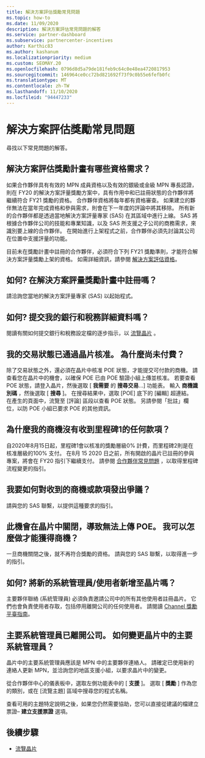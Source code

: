 ```yaml
---
title: 解決方案評估獎勵常見問題
ms.topic: how-to
ms.date: 11/09/2020
description: 解決方案評估常見問題的解答
ms.service: partner-dashboard
ms.subservice: partnercenter-incentives
author: Karthic83
ms.author: kashanum
ms.localizationpriority: medium
ms.custom: SEOMAY.20
ms.openlocfilehash: 0796d8d5a79de181feb9c64c0e48ea4720817953
ms.sourcegitcommit: 146964ce0cc72bd821692f73f9c0b55e6fefb0fc
ms.translationtype: MT
ms.contentlocale: zh-TW
ms.lasthandoff: 11/10/2020
ms.locfileid: "94447233"
---
```

# <a name="solution-assessment-incentives-faq"></a>解決方案評估獎勵常見問題

尋找以下常見問題的解答。

## <a name="what-are-the-eligibility-requirements-for-the-solution-assessment-incentive-program"></a>解決方案評估獎勵計畫有哪些資格需求？

如果合作夥伴具有有效的 MPN 成員資格以及有效的銀級或金級 MPN 專長認證，則在 FY20 的解決方案評量獎勵方案中，具有作用中和已註冊狀態的合作夥伴將繼續符合 FY21 獎勵的資格。 合作夥伴資格將每年都有資格審查。  如果建立的夥伴無法在當年完成資格和參與需求，則會在下一年度的評論中將其移除。  所有新的合作夥伴都是透過當地解決方案評量專家 (SAS) 在其區域中進行上線。  SAS 將根據合作夥伴公司的技能和專業知識，以及 SAS 所支援之子公司的商務需求，來識別要上線的合作夥伴。
在開始進行上架程式之前，合作夥伴必須先討論其公司在位置中支援評量的功能。 

目前未在獎勵計畫中註冊的合作夥伴，必須符合下列 FY21 獎勵準則，才能符合解決方案評量獎勵上架的資格。 如需詳細資訊，請參閱 [解決方案評估資格](chip-solutions-assessment-eligible.md)。

## <a name="how-do-i-enroll-in-the-solution-assessments-incentive-program"></a>如何? 在解決方案評量獎勵計畫中註冊嗎？

請洽詢您當地的解決方案評量專家 (SAS) 以起始程式。

## <a name="how-do-i-submit-my-bank-and-tax-details"></a>如何? 提交我的銀行和稅務詳細資料嗎？

閱讀有關如何提交銀行和稅務設定檔的逐步指示，以 [流覽晶片](chip-intro.md) 。

## <a name="my-deal-status-has-been-approved-in-chip-why-hasnt-it-been-paid-yet"></a>我的交易狀態已通過晶片核准。 為什麼尚未付費？

除了交易狀態之外，還必須在晶片中核准 POE 狀態，才能提交可付款的商機。 請查看您在晶片中的機會，以確保 POE 已由 POE 驗證小組上傳並核准。 若要查看 POE 狀態，請登入晶片，然後選取 [ **我需要** 的 **搜尋交易**...] 功能表。 輸入 **商機識別碼** ，然後選取 [ **搜尋** ]。 在搜尋結果中，選取 [POE] 底下的 [編輯] 超連結。 在產生的頁面中，流覽至 [評論] 區段以查看 POE 狀態。 另請參閱「批註」欄位，以防 POE 小組已要求 POE 的其他資訊。

## <a name="why-did-i-not-receive-any-payment-for-milestone-1-for-my-opportunity"></a>為什麼我的商機沒有收到里程碑1的任何款項？

自2020年8月15日起，里程碑1會以核准的獎勵層級0% 計費，而里程碑2則是在核准層級的100% 支付。 在8月 15 2020 日之前，所有開啟的晶片已註冊的參與專案，將會在 FY20 指引下繼續支付。 請參閱 [合作夥伴常見問題](https://assetsprod.microsoft.com/solution-assessment-incentive-program-faq.pdf) ，以取得里程碑流程變更的指引。

## <a name="how-to-i-dispute-an-opportunity-or-payment-i-received"></a>我要如何對收到的商機或款項發出爭議？

請與您的 SAS 聯繫，以提供這種要求的指引。

## <a name="the-opportunity-is-closed-in-chip-which-is-preventing-me-from-uploading-poe-what-can-i-do-to-get-the-opportunity-paid"></a>此機會在晶片中關閉，導致無法上傳 POE。 我可以怎麼做才能獲得商機？

一旦商機關閉之後，就不再符合獎勵的資格。 請與您的 SAS 聯繫，以取得進一步的指引。

## <a name="how-do-i-add-a-new-adminuser-to-chip"></a>如何? 將新的系統管理員/使用者新增至晶片嗎？

主要夥伴聯絡 (系統管理員) 必須負責邀請公司中的所有其他使用者註冊晶片。 它們也會負責使用者存取，包括停用離開公司的任何使用者。 請閱讀 [Channel 獎勵平臺指南](chip-intro.md)。

## <a name="the-primary-admin-has-left-our-company-how-do-we-change-my-primary-admin-in-chip"></a>主要系統管理員已離開公司。 如何變更晶片中的主要系統管理員？

晶片中的主要系統管理員應該是 MPN 中的主要夥伴連絡人。 請確定已使用新的連絡人更新 MPN，並洽詢您的地區支援小組，以要求晶片中的變更。

從合作夥伴中心的儀表板中，選取左側功能表中的 [ **支援** ]。 選取 [ **獎勵** ] 作為您的類別，或在 [流覽主題] 區域中搜尋您的程式名稱。

查看可用的主題特定說明之後，如果您仍然需要協助，您可以直接從建議的檔建立票證– **建立支援票證** 選項。

## <a name="next-steps"></a>後續步驟

- [流覽晶片](chip-intro.md)
